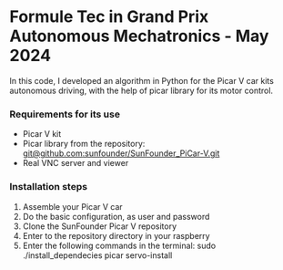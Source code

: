 # Formule Tec in Grand Prix Autonomous Mechatronics - May 2024

In this code, I developed an algorithm in Python for the Picar V car kits autonomous driving, with the help of picar library for its motor control.

### Requirements for its use
- Picar V kit
- Picar library from the repository: 
    [git@github.com:sunfounder/SunFounder_PiCar-V.git](https://github.com/sunfounder/SunFounder_PiCar-V)
- Real VNC server and viewer


### Installation steps
1. Assemble your Picar V car
2. Do the basic configuration, as user and password
3. Clone the SunFounder Picar V repository
4. Enter to the repository directory in your raspberry
5. Enter the following commands in the terminal:
sudo ./install_dependecies
picar servo-install
